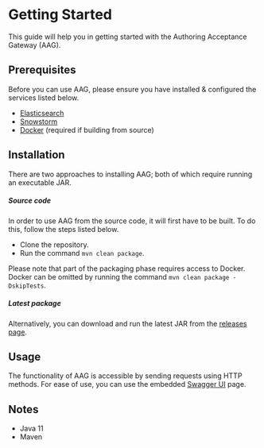 # Getting Started
This guide will help you in getting started with the Authoring Acceptance Gateway (AAG).

## Prerequisites
Before you can use AAG, please ensure you have installed & configured the services listed below.

- [Elasticsearch](https://www.elastic.co/elasticsearch/)
- [Snowstorm](https://github.com/IHTSDO/snowstorm)
- [Docker](https://www.docker.com/) (required if building from source)

## Installation
There are two approaches to installing AAG; both of which require running an executable JAR. 

##### Source code
In order to use AAG from the source code, it will first have to be built. To do this, follow the steps listed below.

- Clone the repository.
- Run the command ```mvn clean package```. 

Please note that part of the packaging phase requires access to Docker. Docker can be omitted by running the command ```mvn clean package -DskipTests```.

##### Latest package
Alternatively, you can download and run the latest JAR from the [releases page](https://github.com/IHTSDO/authoring-acceptance-gateway/releases).  

## Usage
The functionality of AAG is accessible by sending requests using HTTP methods. For ease of use, you can use the embedded [Swagger UI](http://localhost:8090/authoring-acceptance-gateway/swagger-ui.html) page.    

## Notes
- Java 11
- Maven 
